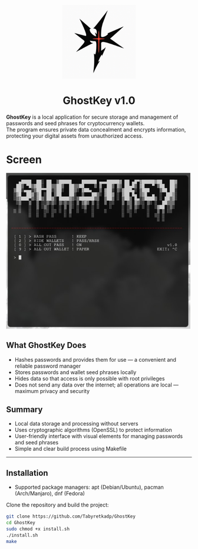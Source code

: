 <div align = center>

<img src="/core/visual/LOGO.png" alt="Logo" width="200"/>

<br>

<h1>GhostKey v1.0</h1>

</div>

**GhostKey** is a local application for secure storage and management of passwords and seed phrases for cryptocurrency wallets.  
The program ensures private data concealment and encrypts information, protecting your digital assets from unauthorized access.

# Screen

<img src="/screen/1.jpg" alt="Screen" width="500"/>

## What GhostKey Does

- Hashes passwords and provides them for use — a convenient and reliable password manager  
- Stores passwords and wallet seed phrases locally  
- Hides data so that access is only possible with root privileges  
- Does not send any data over the internet; all operations are local — maximum privacy and security

## Summary

- Local data storage and processing without servers  
- Uses cryptographic algorithms (OpenSSL) to protect information  
- User-friendly interface with visual elements for managing passwords and seed phrases  
- Simple and clear build process using Makefile

---

## Installation

- Supported package managers: apt (Debian/Ubuntu), pacman (Arch/Manjaro), dnf (Fedora)

Clone the repository and build the project:

```bash
git clone https://github.com/Tabyretkadp/GhostKey
cd GhostKey
sudo chmod +x install.sh
./install.sh
make

